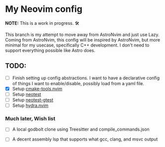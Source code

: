 # My Neovim config

**NOTE:** This is a work in progress. 🛠️

This branch is my attempt to move away from AstroNvim and just use Lazy.
Coming from AstroNvim, this config will be inspired by AstroNvim, but
more minimal for my usecase, specifically C++ development. I don't need
to support everything possible like Astro does.

## TODO:
- [ ] Finish setting up config abstractions. I want to have a declarative
config of things I want to enable/disable, possibly load from a yaml file.
- [x] Setup [cmake-tools.nvim](https://github.com/Civitasv/cmake-tools.nvim)
- [ ] Setup [neotest](https://github.com/nvim-neotest/neotest)
- [ ] Setup [neotest-gtest](https://github.com/alfaix/neotest-gtest)
- [ ] Setup [hydra.nvim](https://github.com/nvimtools/hydra.nvim)

### Much later, Wish list
- [ ] A local godbolt clone using Treesitter and compile_commands.json
- [ ] A decent assembly lsp that supports what gcc, clang, and msvc output


